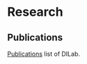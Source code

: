 # Research
## Publications
[Publications](https://github.com/dilab-scu/PublishedPapers) list of DILab. 

